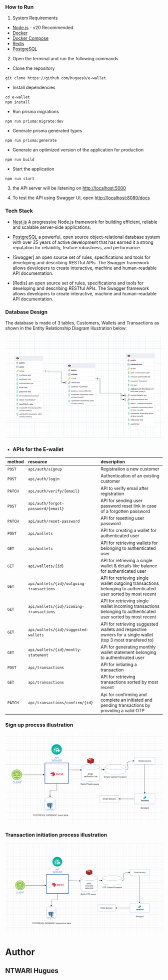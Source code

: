 
### How to Run

1. System Requirements 

- [Node.js](https://nodejs.org/en/) - v20 Recommended
- [Docker](https://docs.docker.com/install/) 
- [Docker Compose](https://docs.docker.com/compose/install/) 
- [Redis](https://redis.io/docs/latest/operate/oss_and_stack/install/install-redis/) 
- [PostgreSQL](https://www.postgresql.org/) 

2. Open the terminal and run the following commands 

- Clone the repository

```
git clone https://github.com/hugues0/e-wallet
```

- Install dependencies

```
cd e-wallet
npm install
```

- Run prisma migrations

```
npm run prisma:migrate:dev
```

- Generate prisma generated types

```
npm run prisma:generate
```

-  Generate an optimized version of the  application for production 

```
npm run build
```

-  Start the application 

```
npm run start
```

3. the API server will be listening on [http://localhost:5000](http://localhost:5000)

4. To test the API using Swagger UI, open [http://localhost:8080/docs](http://localhost:5000/api-docs)


### Tech Stack 

  - [Nest js](https://nestjs.com/) A progressive Node.js framework for building efficient, reliable and scalable server-side applications.

  - [PostgreSQL](https://www.postgresql.org/) a powerful, open source object-relational database system with over 35 years of active development that has earned it a strong reputation for reliability, feature robustness, and performance.
 
  - [Swagger] an open source set of rules, specifications and tools for developing and describing RESTful APIs. The Swagger framework allows developers to create interactive, machine and human-readable API documentation.

   - [Redis] an open source set of rules, specifications and tools for developing and describing RESTful APIs. The Swagger framework allows developers to create interactive, machine and human-readable API documentation.


### Database Design

The database is made of 3 tables, Customers, Wallets and Transactions as shown in the Entity Relationship Diagram illustration below:

 ![Tekana E-wallet ERD](./images/erd.png)

- ### APIs for the E-wallet

   

| method             | resource         | description                                                                                    |
|:-------------------|:-----------------|:-----------------------------------------------------------------------------------------------|
| `POST`             | `api/auth/signup`         | Registration a new customer                                      |
| `POST`             | `api/auth/login`     | Authentication of an existing customer                   |
| `PATCH`             | `api/auth/verify/{email}`     | API to verify email after registration                   |
| `POST`             | `api/auth/forgot-password/{email}`     | API for sending user password reset link in case of a forgotten password                   |
| `PATCH`             | `api/auth/reset-password`     | API for resetting user password              |
| `POST`             | `api/wallets`     | API for creating a wallet for authenticated user             |
| `GET`             | `api/wallets`     | API for retrieving wallets for belonging to authenticated user             |
| `GET`             | `api/wallets/{id}`     | API for retrieving a single wallet & details like balance for authenticated user             |
| `GET`             | `api/wallets/{id}/outgoing-transactions`     | API for retrieving single wallet outgoing transactions belonging to authenticated user sorted by most recent           |
| `GET`             | `api/wallets/{id}/icoming-transactions`     | API for retrieving single wallet incoming transactions belonging to authenticated user  sorted by most recent           |
| `GET`             | `api/wallets/{id}/suggested-wallets`     | API for retrieving suggested wallets and respective owners for a single wallet (top 3 most transfered to)             |
| `GET`             | `api/wallets/{id}/montly-statement`     | APi for generating monthly wallet statement belonging to authenticated user             |
| `POST`             | `api/transactions`     | API for initiating a transaction             |
| `GET`             | `api/transactions`     | API for retrieving transactions sorted by most recent             |
| `PATCH`             | `api/transactions/confirm/{id}`     | Api for confirming and complete an initiated and pending transactions by providing a valid OTP             |


### Sign up process illustration

 ![Tekana E-wallet ERD](./images/signup.png)

### Transaction initiation process illustration

 ![Tekana E-wallet ERD](./images/transaction.png)


# **Author**

## **NTWARI Hugues**

